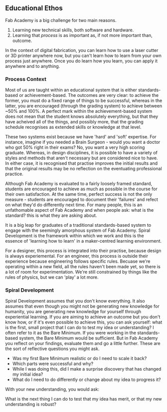 ## Educational Ethos

Fab Academy is a big challenge for two main reasons. 

1.  Learning new technical skills, both software and hardware.
2.  Learning that *process* is as important as, if not more important than, outcome.

In the context of digital fabrication, you can learn how to use a laser cutter or 3D printer anywhere now, but you can't learn how to learn from your own process just anywhere. Once you do learn how you learn, you can apply it anywhere and to anything.

### Process Context

Most of us are taught within an educational system that is either standards-based or achievement-based. The outcomes are very clear: to achieve the former, you must do a fixed range of things to be successful, whereas in the latter, you are encouraged (through the grading system) to achieve between ~50% and 100%. A perfect mark within the achievement-based system does not mean that the student knows absolutely everything, but that they have acheived all of the things, and possibly more, that the grading schedule recognises as extended skills or knowledge at that level.

These two systems exist because we have 'hard' and 'soft' expertise. For instance, imagine if you needed a Brain Surgeon - would you want a doctor who got 50% right in their exams? No, you want a very high scoring graduate. Whereas, in design disciplines, it is possible to have a variety of styles and methods that aren't necessary but are considered nice to have. In either case, it is recognised that practise improves the initial results and that the original results may be no reflection on the eventuating professional practice.

Although Fab Academy is evaluated to a fairly loosely framed standard, students are encouraged to achieve as much as possible in the course for their own satisfaction. At the same time, perfect success is not the only measure - students are encouraged to document their 'failures' and refect on what they'd do differently next time. For many people, this is an unfathomable aspect of Fab Academy and when people ask: what is the standard? this is what they are asking about.  

It is a big leap for graduates of a traditional standards-based system to engage with the seemingly amorphous system of Fab Academy. Spiral Development is the framework within which we work and this is the essence of 'learning how to learn' in a maker-centred learning environment.

For a designer, this process is integrated into their practise, because design is always experiemental. For an engineer, this process is outside their experience because engineering follows specific rules. Becuase we're operating within a new field, all the rules haven't been made yet, so there is a lot of room for experimentation. We're still constrained by things like the rules of physics, but we can 'play' a lot more.

### Spiral Development

Spiral Development assumes that you don't know everything. It also assumes that even though you might not be generating new knowledge for humanity, you are generating new knowledge for yourself through experiential learning.  If you are aiming to achieve an outcome but you don't know how, or if it's even possible to achieve this, you can ask yourself: what is the first, small project that I can do to test my idea or understanding? I often refer to it as the Bare Minimum. If you were working in the standards-based system, the Bare Minimum would be sufficient. But in Fab Academy you reflect on your findings, evaluate them and go a little further. These are the sort of reflective questions you might ask.
-   Was my first Bare Minimum realistic or do I need to scale it back?
-   Which parts were successful and why?
-   While I was doing this, did I make a surprise discovery that has changed my initial idea?
-   What do I need to do differently or change about my idea to progress it?

With your new understanding, you would ask:

What is the next thing I can do to test that my idea has merit, or that my new understanding is robust?